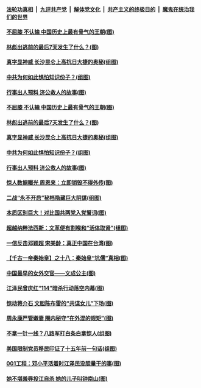 

####  [法轮功真相](../../../../basic/blob/master/README.md?t=10190431) &nbsp;|&nbsp; [九评共产党](../../../../9ping.md/blob/master/README.md?t=10190431) &nbsp;|&nbsp; [解体党文化](../../../../jtdwh.md/blob/master/README.md?t=10190431)  &nbsp;|&nbsp; [共产主义的终极目的](../../../../gczydzjmd.md/blob/master/README.md?t=10190431) &nbsp;|&nbsp; [魔鬼在统治我们的世界](../../../../mgztzwmdsj.md/blob/master/README.md?t=10190431) 

#### [不屈膝 不认输 中国历史上最有骨气的王朝(图)](../pages/p6/948695.md?t=10190431) 

#### [林彪出逃前的最后7天发生了什么？(图)](../pages/p6/910316.md?t=10190431) 


#### [真字显神威 长沙昆仑上高抗日大捷的奥秘(组图)](../pages/p6/945563.md?t=10190431) 

#### [中共为何如此惧怕知识份子？(组图)](../pages/p6/949354.md?t=10190431) 

#### [行事出人预料 济公救人的故事(图)](../pages/p6/945181.md?t=10190431) 

#### [不屈膝 不认输 中国历史上最有骨气的王朝(图)](../pages/p6/948695.md?t=10190431) 

#### [林彪出逃前的最后7天发生了什么？(图)](../pages/p6/910316.md?t=10190431) 


#### [真字显神威 长沙昆仑上高抗日大捷的奥秘(组图)](../pages/p6/945563.md?t=10190431) 

#### [中共为何如此惧怕知识份子？(组图)](../pages/p6/949354.md?t=10190431) 

#### [行事出人预料 济公救人的故事(图)](../pages/p6/945181.md?t=10190431) 

#### [惊人数据曝光 周恩来：立即销毁不得外传(图)](../pages/p6/948668.md?t=10190431) 

#### [二战“永不开启”秘档隐藏巨大阴谋(组图)](../pages/p6/948765.md?t=10190431) 

#### [本质区别巨大！对比国共两党入党誓词(图)](../pages/p6/949255.md?t=10190431) 

#### [超越纳粹法西斯：文革便有割喉和“活体取肾”(组图)](../pages/p6/948471.md?t=10190431) 

#### [一信反击邓颖超 宋美龄：真正中国在台湾(图)](../pages/p6/948664.md?t=10190431) 

#### [【千古一帝秦始皇】之十八：秦始皇“坑儒”真相(图)](../pages/p6/948548.md?t=10190431) 

#### [中国最早的女外交官——文成公主(图)](../pages/p6/948484.md?t=10190431) 

#### [江泽民曾庆红“114”暗杀行动落空内幕(图)](../pages/p6/948183.md?t=10190431) 

#### [惊动蒋介石 文胆陈布雷的“共谍女儿”下场(图)](../pages/p6/948691.md?t=10190431) 

#### [周永康严管嫩妻 圈内秘守“在外混的规矩”(图)](../pages/p6/948661.md?t=10190431) 

#### [不拿一针一线？八路军打白条白拿惊人(组图)](../pages/p6/948809.md?t=10190431) 

#### [美国限制党员移民印证了十五年前一句话(组图)](../pages/p6/949069.md?t=10190431) 

#### [001工程：邓小平活着时江泽民没胆量干的事(图)](../pages/p6/948100.md?t=10190431) 

#### [她不堪羞辱投江自杀 她的儿子叫钟南山(图)](../pages/p6/948746.md?t=10190431) 

